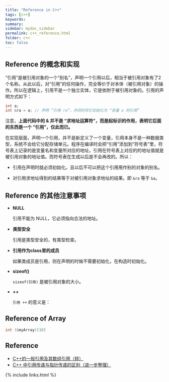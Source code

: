 ```yaml
---
title: "Reference in C++"
tags: [c++]
keywords:
summary:
sidebar: mydoc_sidebar
permalink: c++_reference.html
folder: c++
toc: false
---
```


## Reference 的概念和实现

“引用”是被引用对象的一个“别名”，声明一个引用以后，相当于被引用对象有了2个名称。从此以后，对“引用”的任何操作，完全等价于对本体（被引用对象）的操作。所以在逻辑上，引用不是一个独立实体，它是依附于被引用对象的。引用的声明方式如下：

```c++
int a;
int &ra = a; // 声明 “引用 ra”，并同时将它初始化为 “变量 a 的引用”
```

注意，**上面代码中的 & 并不是 “求地址运算符”，而是起标识的作用，表明它后面的东西是一个 “引用”，仅此而已。**

在实现层面，声明一个引用，并不是新定义了一个变量，引用本身不是一种数据类型，系统不会给它分配存储单元。程序在编译时会把“引用”添加到“符号表”里，符号表上记录的是变量名和变量所对应的地址，引用在符号表上对应的的地址值就是被引用对象的地址值。而符号表在生成以后是不会再改的。所以：

* 引用在声明时就必须初始化。且以后不可以把这个引用用作别的对象的别名。

* 对引用求地址得到的结果等于对被引用对象求地址的结果。即 `&ra` 等于 `&a`。


## Reference 的其他注意事项

* **NULL**

  引用不能为 NULL，它必须指向合法的地址。

* **类型安全**

  引用是类型安全的，有类型检查。

* **引用作为class里的成员**

  如果类成员是引用，则在声明的时候不需要初始化，在构造时初始化。

* **sizeof()**

  `sizeof(引用)` 是被引用对象的大小。

* **++**
  
  `引用 ++` 的意义是：

## Reference of Array

```c++
int (&myArray)[10]
```



## Reference

* [C++的一般引用及其数组引用（转）](http://blog.sina.com.cn/s/blog_80ce3a550101ln3x.html)
* [C++ 中引用传递与指针传递的区别（进一步整理）](http://xinklabi.iteye.com/blog/653643)

{% include links.html %}